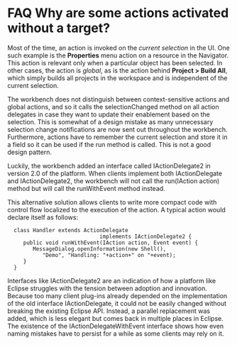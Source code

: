 

FAQ Why are some actions activated without a target?
====================================================

Most of the time, an action is invoked on the _current selection_ in the UI. One such example is the **Properties** menu action on a resource in the Navigator. This action is relevant only when a particular object has been selected. In other cases, the action is _global_, as is the action behind **Project > Build All**, which simply builds all projects in the workspace and is independent of the current selection.

The workbench does not distinguish between context-sensitive actions and global actions, and so it calls the selectionChanged method on all action delegates in case they want to update their enablement based on the selection. This is somewhat of a design mistake as many unnecessary selection change notifications are now sent out throughout the workbench. Furthermore, actions have to remember the current selection and store it in a field so it can be used if the run method is called. This is not a good design pattern.

Luckily, the workbench added an interface called IActionDelegate2 in version 2.0 of the platform. When clients implement both IActionDelegate and IActionDelegate2, the workbench will not call the run(IAction action) method but will call the runWithEvent method instead.

This alternative solution allows clients to write more compact code with control flow localized to the execution of the action. A typical action would declare itself as follows:

      class Handler extends ActionDelegate 
                                 implements IActionDelegate2 {
         public void runWithEvent(IAction action, Event event) {
            MessageDialog.openInformation(new Shell(), 
               "Demo", "Handling: "+action+" on "+event);
         }
      }

Interfaces like IActionDelegate2 are an indication of how a platform like Eclipse struggles with the tension between adoption and innovation. Because too many client plug-ins already depended on the implementation of the old interface IActionDelegate, it could not be easily changed without breaking the existing Eclipse API. Instead, a parallel replacement was added, which is less elegant but comes back in multiple places in Eclipse. The existence of the IActionDelegateWithEvent interface shows how even naming mistakes have to persist for a while as some clients may rely on it.


